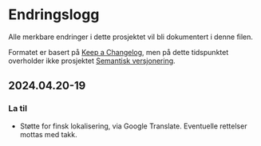 # Endringslogg

Alle merkbare endringer i dette prosjektet vil bli dokumentert i denne filen.

Formatet er basert på [Keep a Changelog](https://keepachangelog.com/en/1.0.0/), men på dette tidspunktet overholder ikke prosjektet [Semantisk versjonering](https://semver.org/spec/v2.0.0.html).

## 2024.04.20-19
### La til
- Støtte for finsk lokalisering, via Google Translate. Eventuelle rettelser mottas med takk.

